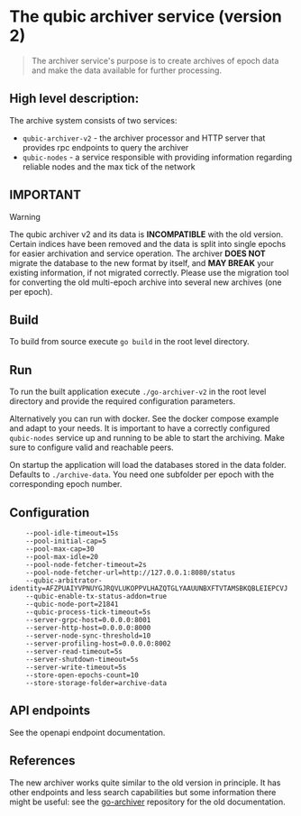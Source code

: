 # The qubic archiver service (version 2)

> The archiver service's purpose is to create archives of epoch data and make the data available for further processing.

## High level description:

The archive system consists of two services:
- `qubic-archiver-v2` - the archiver processor and HTTP server that provides rpc endpoints to query the archiver
- `qubic-nodes` - a service responsible with providing information regarding reliable nodes and the max tick of the
  network

## IMPORTANT

> [!WARNING]  
> The qubic archiver v2 and its data is **INCOMPATIBLE** with the old version.
> Certain indices have been removed and the data is split into single epochs for easier archivation and service
> operation. 
> The archiver **DOES NOT** migrate the database to the new format by itself, and **MAY BREAK** your existing 
> information, if not migrated correctly. Please use the migration tool for converting the old multi-epoch archive 
> into several new archives (one per epoch).

## Build

To build from source execute `go build` in the root level directory.

## Run

To run the built application execute `./go-archiver-v2` in the root level directory and provide the required configuration
parameters.

Alternatively you can run with docker. See the docker compose example and adapt to your needs. It is important to have
a correctly configured `qubic-nodes` service up and running to be able to start the archiving. Make sure to configure
valid and reachable peers.

On startup the application will load the databases stored in the data folder. Defaults to `./archive-data`. You need
one subfolder per epoch with the corresponding epoch number.

## Configuration

```terminaloutput
    --pool-idle-timeout=15s
    --pool-initial-cap=5
    --pool-max-cap=30
    --pool-max-idle=20
    --pool-node-fetcher-timeout=2s
    --pool-node-fetcher-url=http://127.0.0.1:8080/status
    --qubic-arbitrator-identity=AFZPUAIYVPNUYGJRQVLUKOPPVLHAZQTGLYAAUUNBXFTVTAMSBKQBLEIEPCVJ
    --qubic-enable-tx-status-addon=true
    --qubic-node-port=21841
    --qubic-process-tick-timeout=5s
    --server-grpc-host=0.0.0.0:8001
    --server-http-host=0.0.0.0:8000
    --server-node-sync-threshold=10
    --server-profiling-host=0.0.0.0:8002
    --server-read-timeout=5s
    --server-shutdown-timeout=5s
    --server-write-timeout=5s
    --store-open-epochs-count=10
    --store-storage-folder=archive-data
```

## API endpoints

See the openapi endpoint documentation.

## References

The new archiver works quite similar to the old version in principle. It has other endpoints and less search
capabilities but some information there might be useful: see the [go-archiver](https://github.com/qubic/go-archiver) 
repository for the old documentation.
